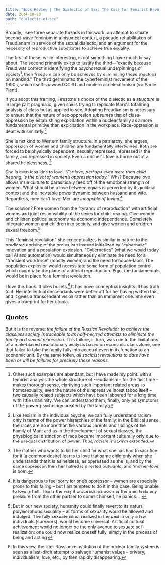 ```yaml
---
title: "Book Review | The Dialectic of Sex: The Case for Feminist Revolution"
date: 2024-10-20
path: "dialectic-of-sex"
---
```


Broadly, I see three separate threads in this work: an attempt to situate second-wave feminism in a historical context, a pseudo-rehabilitation of Freudianism in service of the sexual dialectic, and an argument for the necessity of reproductive substitutes to achieve true equality. 

The first of these, while interesting, is not something I have much to say about. The second primarily exists to justify the third—"exactly because Freud was correct in identifying the psychosexual underpinnings of society[^1], then freedom can only be achieved by eliminating these shackles on mankind." The third germinated the cyberfeminist movement of the 1990s, which itself spawned CCRU and modern accelerationism (via Sadie Plant). 

If you adopt this framing, Firestone's choice of the dialectic as a *structure* is in large part pragmatic, given she is trying to replicate Marx's totalizing analysis of class but as applied to sex. Adopting Freudianism is necessary to ensure that the nature of sex-oppresion *subsumes* that of class-oppression by establishing exploitation within a nuclear family as a more fundamental primitive than exploitation in the workplace. Race-oppresion is dealt with similarly.[^2]

She is not kind to Western family structure. In a patriarchy, she argues, oppression of women and children are fundamentally intertwined. Both are forced to be physically dependent, sexually repressed, repressed in the family, and repressed in society. Even a mother's love is borne out of a shared helplessness. [^3]

She is even less kind to love. *"For love, perhaps even more than child-bearing, is the pivot of women’s oppression today."* Why? Because love allows male culture to parasitically feed off of the emotional strength of women. What should be a love between equals is perverted by its political context and the inevitable power dynamic between husband and wife. Regardless, men can't love. Men are *incapable of loving*.[^4]

The solution? Free women from the "tyranny of reproduction" with artificial wombs and joint responsibility of the sexes for child-rearing. Give women and children political autonomy via economic independence. Completely integrate women and children into society, and give women and children sexual freedom.[^5]

This "feminist revolution" she conceptualizes is similar in nature to the predicted uprising of the proles, but instead initialized by "cybernetic" innovation and a population explosion. "Cybernetics" (what we would today call AI and automation) would simultaneously eliminate the need for a "transient workforce" (mostly women) and the need for house-labor. The population explosion would necessitate some form of population control, which ought take the place of artificial reproduction. Ergo, the fundamentals would be in place for a feminist revolution. 

I love this book. It bites bullets.[^6] It has novel conceptual insights. It has truth to it. Her intellectual descendants were better off for her having written this, and it gives a transcendent vision rather than an immanent one. She even gives a blueprint for her utopia. 

<h2>Quotes</h2>

[^1]: Other such examples are abundant, but I have made my point: with a feminist analysis the whole structure of Freudianism – for the first time – makes thorough sense, clarifying such important related areas as homosexuality, even the nature of the repressive incest taboo itself – two causally related subjects which have been laboured for a long time with little unanimity. We can understand them, finally, only as symptoms of the power psychology created by the family.

[^2]: Like sexism in the individual psyche, we can fully understand racism only in terms of the power hierarchies of the family: in the Biblical sense, the races are no more than the various parents and siblings of the Family of Man; and as in the development of sexual classes, the physiological distinction of race became important culturally only due to the unequal distribution of power. *Thus, racism is sexism extended.*

[^3]: The mother who wants to kill her child for what she has had to sacrifice for it (a common desire) learns to love that same child only when she understands that it is as helpless, as oppressed as she is, and by the same oppressor: then her hatred is directed outwards, and ‘mother-love’ is born.

[^4]: It is dangerous to feel sorry for one’s oppressor – women are especially prone to this failing – but I am tempted to do it in this case. Being unable to love is hell. This is the way it proceeds: as soon as the man feels any pressure from the other partner to commit himself, he panics. . . 

[^5]: But in our new society, humanity could finally revert to its natural polymorphous sexuality – all forms of sexuality would be allowed and indulged. The fully sexuate mind, realized in the past in only a few individuals (survivors), would become universal. Artificial cultural achievement would no longer be the only avenue to sexuate self-realization: one could now realize oneself fully, simply in the process of being and acting.

[^6]: In this view, the later Russian reinstitution of the nuclear family system is seen as a last-ditch attempt to salvage humanist values – privacy, individualism, love, etc., by then rapidly disappearing.

But it is the reverse: *the failure of the Russian Revolution to achieve the classless society is traceable to its half-hearted attempts to eliminate the family and sexual repression.* This failure, in turn, was due to the limitations of a male-biased revolutionary analysis based on economic class alone, one that failed to take the family fully into account even in its function as an economic unit. By the same token, *all socialist revolutions to date have been or will be failures for precisely these reasons.*